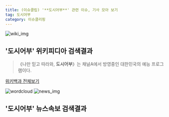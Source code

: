 ```yaml
---
title: (이슈클립) '**도시어부**' 관련 이슈, 기사 모아 보기
tag: 도시어부
category: 이슈클리핑
---
```

![wiki_img](https://user-images.githubusercontent.com/42597476/44503234-41136a80-a6d0-11e8-9071-6fc6418eafe4.png)
## **'**도시어부**'** 위키피디아 검색결과
>《나만 믿고 따라와, **도시어부**》는 채널A에서 방영중인 대한민국의 예능 프로그램이다.

<a href="https://ko.wikipedia.org/wiki/도시어부" target="_blank">위키백과 전체보기</a>

![wordcloud](https://s3.ap-northeast-2.amazonaws.com/lyrics101-wordcloud/2018-09-13-1536849063.png)
![news_img](https://user-images.githubusercontent.com/42597476/44507050-1206f400-a6e4-11e8-8d98-7ffbfebb353f.png)
## **'**도시어부**'** 뉴스속보 검색결과

